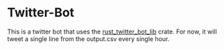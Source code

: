 # Twitter-Bot

This is a twitter bot that uses the [rust_twitter_bot_lib](https://docs.rs/rust_twitter_bot_lib/latest/rust_twitter_bot_lib/) crate. For now, it will tweet a single line from the output.csv every single hour. 